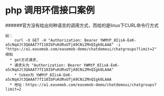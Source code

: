 php 调用环信接口案例
=============
######官方没有给出何种语言的调用方式，而给的是linux下CURL命令行方式

    如：
        curl -X GET -H "Authorization: Bearer YWMtP_8IisA-EeK-a5cNq4Jt3QAAAT7fI10IbPuKdRxUTjA9CNiZMnQIgk0LAAA" -i "https://a1.easemob.com/easemob-demo/chatdemoui/chatgroups?limit=2"
    得知
      * get方式请求,
      * 请求头为 "Authorization: Bearer YWMtP_8IisA-EeK-a5cNq4Jt3QAAAT7fI10IbPuKdRxUTjA9CNiZMnQIgk0LAAA"
        * token为 YWMtP_8IisA-EeK-a5cNq4Jt3QAAAT7fI10IbPuKdRxUTjA9CNiZMnQIgk0LAAA
      * 地址：https://a1.easemob.com/easemob-demo/chatdemoui/chatgroups?limit=2
    
